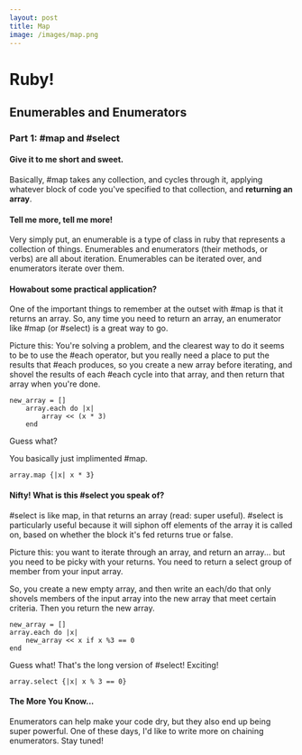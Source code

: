 ```yaml
---
layout: post
title: Map
image: /images/map.png
---
```


<h1>Ruby!</h1>
<h2>Enumerables and Enumerators</h2>
<h3>Part 1: #map and #select</h3>
<h4>Give it to me short and sweet.</h4>
<p>Basically, #map takes any collection, and cycles through it, applying whatever block of code you've specified to that collection, and <strong>returning an array</strong>.<p>
	<h4>Tell me more, tell me more!</h4>
		<p>Very simply put, an enumerable is a type of class in ruby that represents a collection of things. Enumerables and enumerators (their methods, or verbs) are all about iteration. Enumerables can be iterated over, and enumerators iterate over them.</p>
	<h4>Howabout some practical application?</h4>
		<p>One of the important things to remember at the outset with #map is that it returns an array. So, any time you need to return an array, an enumerator like #map (or #select) is a great way to go.<p>
		<p>Picture this: You're solving a problem, and the clearest way to do it seems to be to use the #each operator, but you really need a place to put the results that #each produces, so you create a new array before iterating, and shovel the results of each #each cycle into that array, and then return that array when you're done.</p>
		<p><pre><code>new_array = []
	array.each do |x|
		array << (x * 3)
	end</code></pre></p>
		<p>Guess what?</p>
		<p>You basically just implimented #map.</p>
		<p><pre><code>array.map {|x| x * 3}</code></pre></p>
	<h4>Nifty! What is this #select you speak of?</h4>
		<p>#select is like map, in that returns an array (read: super useful). #select is particularly useful because it will siphon off elements of the array it is called on, based on whether the block it's fed returns <span class = "true">true</span> or <span class = "false">false</span>.</p>
		<p>Picture this: you want to iterate through an array, and return an array... but you need to be picky with your returns. You need to return a select group of member from your input array.</p>
		<p>So, you create a new empty array, and then write an each/do that only shovels members of the input array into the new array that meet certain criteria. Then you return the new array.</p>
		<p><pre><code>new_array = []
array.each do |x|
	new_array << x if x %3 == 0
end</code></pre></p>
		<p>Guess what! That's the long version of #select! Exciting!</p>
		<p><pre><code>array.select {|x| x % 3 == 0}</code></pre></p>
	<h4>The More You Know...</h4>
	<p>Enumerators can help make your code dry, but they also end up being super powerful. One of these days, I'd like to write more on chaining enumerators. Stay tuned!</p>

